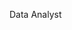 Data Analyst

<!---
Fasikagit/Fasikagit is a ✨ special ✨ repository because its `README.md` (this file) appears on your GitHub profile.
You can click the Preview link to take a look at your changes.
--->
